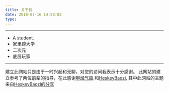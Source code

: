 ```yaml
---
title: 关于我
date: 2018-07-16 14:58:03
type:
---
```

---

+ A student.  
+ 家里蹲大学
+ 二次元
+ 底层玩家

--- 
建立此网站只是由于一时兴起和无聊。对您的访问我表示十分感谢。
此网站的建立参考了两位前辈的指导，在此感谢[甲烃气瓶](https://jakting.com/) 和[HeskeyBaozi](https://heskeybaozi.github.io/#/), 
其中此网站的主题来自[HeskeyBaozi的分享](https://github.com/HeskeyBaozi/hexo-theme-lite)